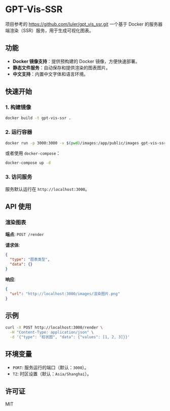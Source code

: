 # GPT-Vis-SSR
项目参考的 https://github.com/luler/gpt_vis_ssr.git 
一个基于 Docker 的服务器端渲染（SSR）服务，用于生成可视化图表。

## 功能

- **Docker 镜像支持**：提供预构建的 Docker 镜像，方便快速部署。
- **静态文件服务**：自动保存和提供渲染的图表图片。
- **中文支持**：内置中文字体和语言环境。

## 快速开始

### 1. 构建镜像

```bash
docker build -t gpt-vis-ssr .
```

### 2. 运行容器

```bash
docker run -p 3000:3000 -v $(pwd)/images:/app/public/images gpt-vis-ssr
```

或者使用 `docker-compose`：

```bash
docker-compose up -d
```

### 3. 访问服务

服务默认运行在 `http://localhost:3000`。

## API 使用

### 渲染图表

**端点**: `POST /render`

**请求体**:
```json
{
  "type": "图表类型",
  "data": {}
}
```

**响应**:
```json
{
  "url": "http://localhost:3000/images/渲染图片.png"
}
```

## 示例

```bash
curl -X POST http://localhost:3000/render \
  -H "Content-Type: application/json" \
  -d '{"type": "柱状图", "data": {"values": [1, 2, 3]}}'
```

## 环境变量

- `PORT`: 服务运行的端口（默认：`3000`）。
- `TZ`: 时区设置（默认：`Asia/Shanghai`）。

## 许可证

MIT